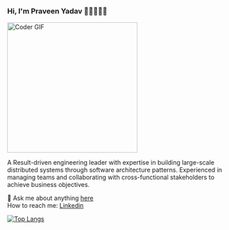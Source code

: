 ### Hi, I'm Praveen Yadav 👋🏻🧑🏽‍💻

<img src="https://media.giphy.com/media/3o7qE1YN7aBOFPRw8E/giphy.gif" alt="Coder GIF" width="300" >
<br />

A Result-driven engineering leader with expertise in building large-scale distributed systems through software architecture patterns. Experienced in managing teams and collaborating with cross-functional stakeholders to achieve business objectives.

💬 Ask me about anything [here](https://github.com/pyadav/pyadav/issues) <br />
How to reach me: [Linkedin](https://www.linkedin.com/in/osfreak)

[![Top Langs](https://github-readme-stats.vercel.app/api/top-langs/?username=pyadav&layout=compact)](https://github.com/pyadav)

